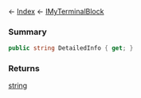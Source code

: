 ← [Index](Api-Index) ← [IMyTerminalBlock](Sandbox.ModAPI.Ingame.IMyTerminalBlock)

### Summary

```csharp
public string DetailedInfo { get; }
```

### Returns

[string](System.String)

